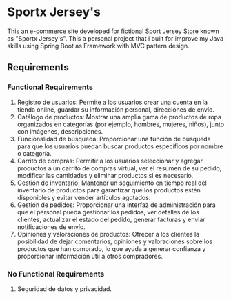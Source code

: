 # Sportx Jersey's

This an e-commerce site developed for fictional Sport Jersey Store known as "Sportx Jersey's". This a personal project that i built for improve my Java skills using Spring Boot as Framework with  MVC pattern design. 

## Requirements 

### Functional Requirements

1. Registro de usuarios: Permite a los usuarios crear una cuenta en la tienda online, guardar su información personal, direcciones de envío.
2. Catálogo de productos: Mostrar una amplia gama de productos de ropa organizados en categorías (por ejemplo, hombres, mujeres, niños), junto con imágenes, descripciones.
3. Funcionalidad de búsqueda: Proporcionar una función de búsqueda para que los usuarios puedan buscar productos específicos por nombre o categoría.
4. Carrito de compras: Permitir a los usuarios seleccionar y agregar productos a un carrito de compras virtual, ver el resumen de su pedido, modificar las cantidades y eliminar productos si es necesario.
6. Gestión de inventario: Mantener un seguimiento en tiempo real del inventario de productos para garantizar que los productos estén disponibles y evitar vender artículos agotados.
7. Gestión de pedidos: Proporcionar una interfaz de administración para que el personal pueda gestionar los pedidos, ver detalles de los clientes, actualizar el estado del pedido, generar facturas y enviar notificaciones de envío.
8. Opiniones y valoraciones de productos: Ofrecer a los clientes la posibilidad de dejar comentarios, opiniones y valoraciones sobre los productos que han comprado, lo que ayuda a generar confianza y proporcionar información útil a otros compradores.


### No Functional Requirements

1. Seguridad de datos y privacidad.